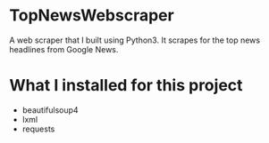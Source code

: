 # TopNewsWebscraper #
A web scraper that I built using Python3.
It scrapes for the top news headlines from Google News.

# What I installed for this project #
- beautifulsoup4
- lxml
- requests
